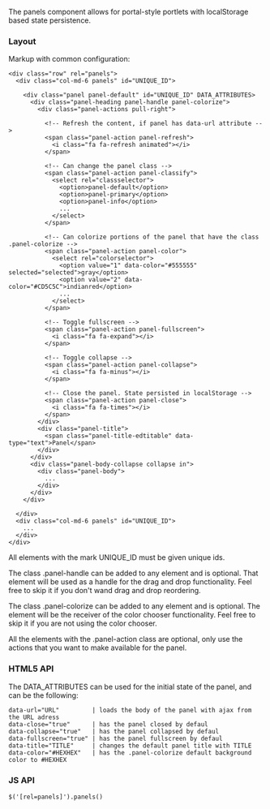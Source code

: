 The panels component allows for portal-style portlets 
with localStorage based state persistence.

### Layout

Markup with common configuration:

    <div class="row" rel="panels">
      <div class="col-md-6 panels" id="UNIQUE_ID">

        <div class="panel panel-default" id="UNIQUE_ID" DATA_ATTRIBUTES>
          <div class="panel-heading panel-handle panel-colorize">
            <div class="panel-actions pull-right">
              
              <!-- Refresh the content, if panel has data-url attribute -->
              <span class="panel-action panel-refresh">
                <i class="fa fa-refresh animated"></i>
              </span>

              <!-- Can change the panel class -->
              <span class="panel-action panel-classify">
                <select rel="classselector">
                  <option>panel-default</option>
                  <option>panel-primary</option>
                  <option>panel-info</option>
                  ...
                </select>
              </span>

              <!-- Can colorize portions of the panel that have the class .panel-colorize -->
              <span class="panel-action panel-color">
                <select rel="colorselector">
                  <option value="1" data-color="#555555" selected="selected">gray</option>
                  <option value="2" data-color="#CD5C5C">indianred</option>
                  ...
                </select>
              </span>

              <!-- Toggle fullscreen -->
              <span class="panel-action panel-fullscreen">
                <i class="fa fa-expand"></i>
              </span>
              
              <!-- Toggle collapse -->
              <span class="panel-action panel-collapse">
                <i class="fa fa-minus"></i>
              </span>
              
              <!-- Close the panel. State persisted in localStorage -->
              <span class="panel-action panel-close">
                <i class="fa fa-times"></i>
              </span>
            </div>
            <div class="panel-title">
              <span class="panel-title-edtitable" data-type="text">Panel</span>
            </div>
          </div>
          <div class="panel-body-collapse collapse in">
            <div class="panel-body">
              ...
            </div>
          </div>
        </div>

      </div>
      <div class="col-md-6 panels" id="UNIQUE_ID">
        ...
      </div>
    </div>

All elements with the mark UNIQUE_ID must be given unique ids.

The class .panel-handle can be added to any element and is optional.
That element will be used as a handle for the drag and drop functionality.
Feel free to skip it if you don't wand drag and drop reordering.

The class .panel-colorize can be added to any element and is optional.
The element will be the receiver of the color chooser functionality.
Feel free to skip it if you are not using the color chooser.

All the elements with the .panel-action class are optional, only use the actions
that you want to make available for the panel.

### HTML5 API

The DATA_ATTRIBUTES can be used for the initial state of the panel, and can be the following:

    data-url="URL"         | loads the body of the panel with ajax from the URL adress
    data-close="true"      | has the panel closed by defaul
    data-collapse="true"   | has the panel collapsed by defaul
    data-fullscreen="true" | has the panel fullscreen by defaul
    data-title="TITLE"     | changes the default panel title with TITLE
    data-color="#HEXHEX"   | has the .panel-colorize default background color to #HEXHEX

### JS API

    $('[rel=panels]').panels()

